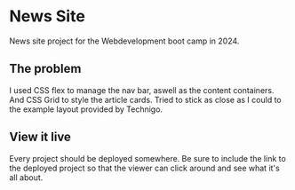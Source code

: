 # News Site

News site project for the Webdevelopment boot camp in 2024.

## The problem

I used CSS flex to manage the nav bar, aswell as the content containers. And CSS Grid to style the article cards. Tried to stick as close as I could to the example layout provided by Technigo.

## View it live

Every project should be deployed somewhere. Be sure to include the link to the deployed project so that the viewer can click around and see what it's all about.
